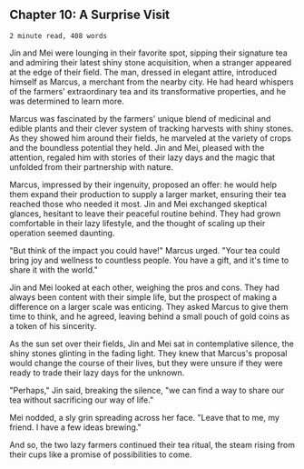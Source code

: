 ## Chapter 10: A Surprise Visit

`2 minute read, 408 words`

Jin and Mei were lounging in their favorite spot, sipping their signature tea and admiring their latest shiny stone acquisition, when a stranger appeared at the edge of their field. The man, dressed in elegant attire, introduced himself as Marcus, a merchant from the nearby city. He had heard whispers of the farmers' extraordinary tea and its transformative properties, and he was determined to learn more.

Marcus was fascinated by the farmers' unique blend of medicinal and edible plants and their clever system of tracking harvests with shiny stones. As they showed him around their fields, he marveled at the variety of crops and the boundless potential they held. Jin and Mei, pleased with the attention, regaled him with stories of their lazy days and the magic that unfolded from their partnership with nature.

Marcus, impressed by their ingenuity, proposed an offer: he would help them expand their production to supply a larger market, ensuring their tea reached those who needed it most. Jin and Mei exchanged skeptical glances, hesitant to leave their peaceful routine behind. They had grown comfortable in their lazy lifestyle, and the thought of scaling up their operation seemed daunting.

"But think of the impact you could have!" Marcus urged. "Your tea could bring joy and wellness to countless people. You have a gift, and it's time to share it with the world."

Jin and Mei looked at each other, weighing the pros and cons. They had always been content with their simple life, but the prospect of making a difference on a larger scale was enticing. They asked Marcus to give them time to think, and he agreed, leaving behind a small pouch of gold coins as a token of his sincerity.

As the sun set over their fields, Jin and Mei sat in contemplative silence, the shiny stones glinting in the fading light. They knew that Marcus's proposal would change the course of their lives, but they were unsure if they were ready to trade their lazy days for the unknown.

"Perhaps," Jin said, breaking the silence, "we can find a way to share our tea without sacrificing our way of life."

Mei nodded, a sly grin spreading across her face. "Leave that to me, my friend. I have a few ideas brewing."

And so, the two lazy farmers continued their tea ritual, the steam rising from their cups like a promise of possibilities to come.
